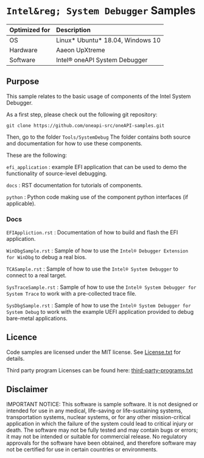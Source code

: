 # `Intel&reg; System Debugger` Samples


| Optimized for                     | Description
|:---                               |:---
| OS                                | Linux* Ubuntu* 18.04, Windows 10
| Hardware                          | Aaeon UpXtreme
| Software                          | Intel&reg; oneAPI System Debugger

## Purpose

This sample relates to the basic usage of components of the Intel System Debugger.

As a first step, please check out the following git repository:

```git clone https://github.com/oneapi-src/oneAPI-samples.git```

Then, go to the folder `Tools/SystemDebug`
The folder contains both source and documentation for how to use these components.

 These are the following:

`efi_application` : example EFI application that can be used to demo the functionality of source-level debugging.

`docs` : RST documentation for tutorials of components.

`python` : Python code making use of the component python interfaces (if applicable).


### Docs

`EFIAppliction.rst` : Documentation of how to build and flash the EFI application.

`WinDbgSample.rst` : Sample of how to use the `Intel® Debugger Extension for WinDbg` to debug a real bios.

`TCASample.rst` : Sample of how to use the `Intel® System Debugger` to connect to a real target.

`SysTraceSample.rst` : Sample of how to use the `Intel® System Debugger for System Trace` to work with a pre-collected trace file.

`SysDbgSample.rst` : Sample of how to use the `Intel® System Debugger for System Debug` to work with the example UEFI application provided to debug bare-metal applications.

## Licence

Code samples are licensed under the MIT license. See
[License.txt](https://github.com/oneapi-src/oneAPI-samples/blob/master/License.txt) for details.

Third party program Licenses can be found here: [third-party-programs.txt](https://github.com/oneapi-src/oneAPI-samples/blob/master/third-party-programs.txt)

## Disclaimer
IMPORTANT NOTICE: This software is sample software. It is not designed or intended for use in any medical, life-saving or life-sustaining systems, transportation systems, nuclear systems, or for any other mission-critical application in which the failure of the system could lead to critical injury or death. The software may not be fully tested and may contain bugs or errors; it may not be intended or suitable for commercial release. No regulatory approvals for the software have been obtained, and therefore software may not be certified for use in certain countries or environments.
